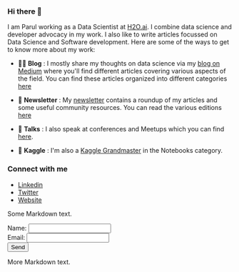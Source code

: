 ### Hi there 👋

I am Parul working as a Data Scientist at [H2O.ai](www.h2o.ai). I combine data science and developer advocacy in my work. I also like to write articles focussed on Data Science and Software development. Here are some of the ways to get to know more about my work:

* ✍🏻 **Blog** : I mostly share my thoughts on data science via my [blog on Medium](https://medium.com/@pandeyparul) where you'll find different articles covering various aspects of the field. You can find these articles organized into different categories [here](https://github.com/parulnith/Data-Science-Articles)

* 💌 **Newsletter** : My [newsletter](http://newsletter.breakingthejargons.com/?via=twitter-profile-webview) contains a roundup of my articles and some useful community resources. You can read the various editions [here](http://newsletter.breakingthejargons.com/?via=twitter-profile-webview)

* 🎤 **Talks** : I also speak at conferences and Meetups which you can find [here](https://parulpandey.com/talks-2/).

* 🏅 **Kaggle** : I'm also a [Kaggle Grandmaster](https://www.kaggle.com/parulpandey) in the Notebooks category.



### Connect with me
* [Linkedin](tinyurl.com/parulpandey)
* [Twitter](https://twitter.com/pandeyparul)
* [Website](parulpandey.com)

Some Markdown text.

<form action="http://someothersite.com/" method="post">
    <P>
    <label for="name">Name: </label> <input type="text" id="name"><br>
    <label for="email">Email: </label> <input type="text" id="email"><br>
    <input type="submit" value="Send">
    </P>
</form>

More Markdown text.
